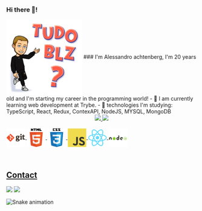 ### Hi there 👋! 
<img align="center" alt="profile" height="200" width="200" src="/img/f012d0ff-727c-4127-959d-d4873c835647.webp">
### I'm Alessandro achtenberg, I'm 20 years old and I'm starting my career in the programming world!
- 🌱 I am currently learning web development at Trybe. 
- 🌱 technologies I'm studying: TypeScript, React, Redux, ContexAPI, NodeJS, MYSQL, MongoDB 

<div align="center">
  <a href="https://github.com/achtenberg16">
  <img height="150em" src="https://github-readme-stats.vercel.app/api?username=achtenberg16&show_icons=true&theme=dracula&include_all_commits=true&count_private=true"/>
  <img height="150em" src="https://github-readme-stats.vercel.app/api/top-langs/?username=achtenberg16&layout=compact&langs_count=7&theme=dracula"/>
</div>    
    
    
<div style="display: inline_block"><br>
  <img align="center" alt="git" height="50" width="" src="/img/git.svg">
  <img align="center" alt="html" height="50" width="" src="/img/html.svg">
  <img align="center" alt="css" height="50" width="" src="/img/css3.svg">
  <img align="center" alt="java-scipt" height="50" src="/img/javascript.svg">
  <img align="center" alt="react" height="50" src="/img/react.svg">
  <img align="center" alt="node" height="50" src="/img/node.svg">
</div>   
  
   
  <br><div> 
  <h2>Contact</h2>
  <a href = "mailto:achtenberg16@gmail.com"><img src="https://img.shields.io/badge/-Gmail-%23333?style=for-the-badge&logo=gmail&logoColor=white" target="_blank"></a>
  <a href="https://br.linkedin.com/in/alessandro-achtenberg-a107a4213" target="_blank"><img src="https://img.shields.io/badge/-LinkedIn-%230077B5?style=for-the-badge&logo=linkedin&logoColor=white" target="_blank"></a> 
  </div>
  

 
 ![Snake animation](https://github.com/achtenberg16/achtenberg16/blob/output/github-contribution-grid-snake.svg)
    
    
    
